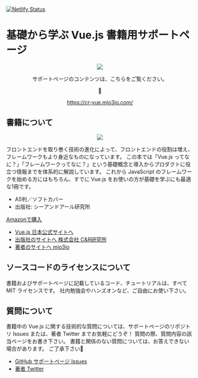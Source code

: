 [![Netlify Status](https://api.netlify.com/api/v1/badges/84790ed5-0cbe-411f-b515-1ceb4dccfc74/deploy-status)](https://app.netlify.com/sites/laughing-fermi-6d8c35/deploys)

# 基礎から学ぶ Vue.js 書籍用サポートページ

<p align="center"><a href="https://cr-vue.mio3io.com/"><img src="./docs/.vuepress/public/images/nya-n.png"></a></p>

<p align="center">サポートページのコンテンツは、こちらをご覧ください。</p>

<p align="center">🐾</p>

<p align="center"><a href="https://cr-vue.mio3io.com/">https://cr-vue.mio3io.com/</a></p>

## 書籍について

<p align="center"><img src="./docs/.vuepress/public/images/cover-s.png"></p>

フロントエンドを取り巻く技術の進化によって、フロントエンドの役割は増え、フレームワークもより身近なものになっています。
この本では「Vue.js ってなに？」「フレームワークってなに？」という基礎概念と導入からプロダクトに役立つ情報までを体系的に解説しています。
これから JavaScript のフレームワークを始める方にはもちろん、すでに Vue.js をお使いの方が基礎を学ぶにも最適な1冊です。

- A5判／ソフトカバー
- 出版社: シーアンドアール研究所

[Amazonで購入](https://amzn.to/3havVLk)

- [Vue.js 日本公式サイトへ](https://jp.vuejs.org/)
- [出版社のサイトへ 株式会社 C&R研究所](http://www.c-r.com/)
- [著者のサイトへ mio3io](https://mio3io.com/)

## ソースコードのライセンスについて

書籍およびサポートページに記載しているコード、チュートリアルは、すべて MIT ライセンスです。
社内勉強会やハンズオンなど、ご自由にお使い下さい。

## 質問について

書籍中の Vue.js に関する技術的な質問については、サポートページのリポジトリ Issues または、著者 Twitter までお気軽にどうぞ！
質問の際、質問内容の該当ページをお書き下さい。
書籍と関係のない質問については、お答えできない場合があります。
ご了承下さい🙏

- [GitHub サポートページ Issues](https://github.com/mio3io/cr-vue/issues)
- [著者 Twitter](https://twitter.com/mio3io)


